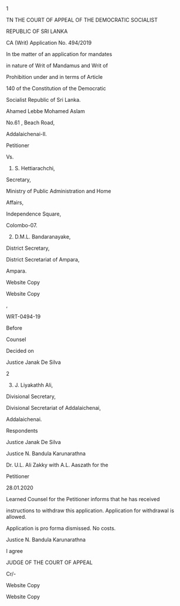 1

TN THE COURT OF APPEAL OF THE DEMOCRATIC SOCIALIST

REPUBLIC OF SRI LANKA

CA (Writ) Application No. 494/2019

In tbe matter of an application for mandates

in nature of Writ of Mandamus and Writ of

Prohibition under and in terms of Article

140 of the Constitution of the Democratic

Socialist Republic of Sri Lanka.

Ahamed Lebbe Mohamed Aslam

No.61 , Beach Road,

Addalaichenai-Il.

Petitioner

Vs.

01. S. Hettiarachchi,

Secretary,

Ministry of Public Administration and Home

Affairs,

Independence Square,

Colombo-07.

02. D.M.L. Bandaranayake,

District Secretary,

District Secretariat of Ampara,

Ampara.

Website Copy

Website Copy

,

WRT-0494-19

Before

Counsel

Decided on

Justice Janak De Silva

2

03. J. Liyakathh Ali,

Divisional Secretary,

Divisional Secretariat of Addalaichenai,

Addalaichenai.

Respondents

Justice Janak De Silva

Justice N. Bandula Karunarathna

Dr. U.L. Ali Zakky with A.L. Aaszath for the

Petitioner

28.01.2020

Learned Counsel for the Petitioner informs that he has received

instructions to withdraw this application. Application for withdrawal is allowed.

Application is pro forma dismissed. No costs.

Justice N. Bandula Karunarathna

I agree

JUDGE OF THE COURT OF APPEAL

Cr/-

Website Copy

Website Copy